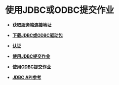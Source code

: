 # 使用JDBC或ODBC提交作业<a name="dli_01_0222"></a>

-   **[获取服务端连接地址](获取服务端连接地址.md)**  

-   **[下载JDBC或ODBC驱动包](下载JDBC或ODBC驱动包.md)**  

-   **[认证](认证.md)**  

-   **[使用JDBC提交作业](使用JDBC提交作业.md)**  

-   **[使用ODBC提交作业](使用ODBC提交作业.md)**  

-   **[JDBC API参考](JDBC-API参考.md)**  


